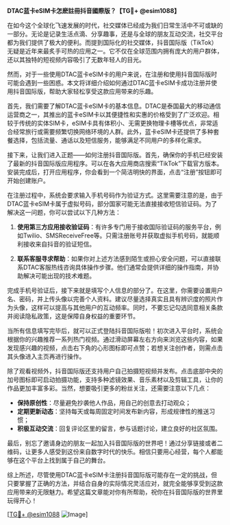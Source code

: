 **DTAC蓝卡eSIM卡怎麽註冊抖音國際版？【TG💪+ @esim1088】**

在如今这个全球化飞速发展的时代，社交媒体已经成为我们日常生活中不可或缺的一部分。无论是记录生活点滴、分享趣事，还是与全球的朋友互动交流，社交平台都为我们提供了极大的便利。而提到国际化的社交媒体，抖音国际版（TikTok）无疑是近年来最炙手可热的应用之一。它不仅在全球范围内拥有庞大的用户群体，还以其独特的短视频内容吸引了无数年轻人的目光。

然而，对于一些使用DTAC蓝卡eSIM卡的用户来说，在注册和使用抖音国际版时可能会遇到一些困惑。本文将详细介绍如何通过DTAC蓝卡eSIM卡成功注册并使用抖音国际版，帮助大家轻松享受这款应用带来的乐趣。

首先，我们需要了解DTAC蓝卡eSIM卡的基本信息。DTAC是泰国最大的移动通信运营商之一，其推出的蓝卡eSIM卡以其便捷性和实惠的价格受到了广泛欢迎。相较于传统的实体SIM卡，eSIM卡具有体积小、无需更换物理卡槽等优点，非常适合经常旅行或需要频繁切换网络环境的人群。此外，蓝卡eSIM卡还提供了多种套餐选择，包括流量、通话以及短信服务，能够满足不同用户的多样化需求。

接下来，让我们进入正题——如何注册抖音国际版。首先，确保你的手机已经安装了最新的抖音国际版应用程序。可以在各大应用商店搜索“TikTok”下载官方版本。安装完成后，打开应用程序，你会看到一个简洁明快的界面，点击“注册”按钮即可开始创建账户。

在注册过程中，系统会要求输入手机号码作为验证方式。这里需要注意的是，由于DTAC蓝卡eSIM卡属于虚拟号码，部分国家可能无法直接接收短信验证码。为了解决这一问题，你可以尝试以下几种方法：

1. **使用第三方应用接收验证码**：有许多专门用于接收国际验证码的服务平台，例如Twilio、SMSReceiveFree等。只需注册账号并获取虚拟手机号码，就能顺利接收来自抖音的验证短信。
   
2. **联系客服寻求帮助**：如果你对上述方法感到陌生或担心安全问题，可以直接联系DTAC客服热线咨询具体操作步骤。他们通常会提供详细的操作指南，并协助解决可能出现的技术难题。

完成手机号验证后，接下来就是填写个人信息的部分了。在这里，你需要设置用户名、密码，并上传头像以完善个人资料。建议尽量选择真实且具有辨识度的照片作为头像，这样可以提高与其他用户的互动频率。同时，不要忘记勾选同意相关条款并阅读隐私政策，这是保障自身权益的重要环节。

当所有信息填写完毕后，就可以正式登陆抖音国际版啦！初次进入平台时，系统会根据你的兴趣推荐一系列热门视频。通过滑动屏幕左右方向来浏览这些内容，如果发现感兴趣的视频，点击右下角的心形图标即可点赞；若想关注创作者，则需点击其头像进入主页再进行操作。

除了观看视频外，抖音国际版还支持用户自己拍摄短视频并发布。点击底部中央的加号图标即可启动拍摄功能，支持多种滤镜效果、音乐素材以及剪辑工具，让你的作品更加丰富多彩。当然，想要吸引更多的粉丝关注，还需要注意以下几点：

- **保持原创性**：尽量避免抄袭他人作品，用自己的创意去打动观众；
- **定期更新动态**：坚持每天或每周固定时间发布新内容，形成规律性的推送习惯；
- **积极互动交流**：回复评论区里的留言，参与话题讨论，建立良好的社区氛围。

最后，别忘了邀请身边的朋友一起加入抖音国际版的世界吧！通过分享链接或者二维码，让更多人感受到这份来自数字时代的快乐。相信只要用心经营，每个人都能够在这个平台上找到属于自己的舞台。

综上所述，尽管使用DTAC蓝卡eSIM卡注册抖音国际版可能存在一定的挑战，但只要掌握了正确的方法，并结合自身的实际情况灵活应对，就完全能够享受到这款应用带来的无限魅力。希望这篇文章能对你有所帮助，祝你在抖音国际版的世界里玩得开心！

[[TG💪+ @esim1088](https://t.me/s/esim1088) ![Image](https://i.postimg.cc/4NQfJmqS/Snipaste-2025-05-13-00-14-12.png)]